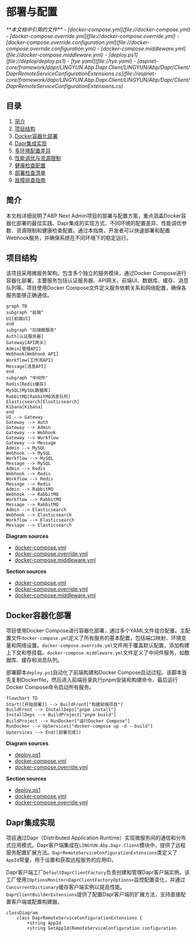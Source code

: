 
# 部署与配置

<cite>
**本文档中引用的文件**  
- [docker-compose.yml](file://docker-compose.yml)
- [docker-compose.override.yml](file://docker-compose.override.yml)
- [docker-compose.override.configuration.yml](file://docker-compose.override.configuration.yml)
- [docker-compose.middleware.yml](file://docker-compose.middleware.yml)
- [deploy.ps1](file://deploy/deploy.ps1)
- [tye.yaml](file://tye.yaml)
- [aspnet-core/framework/dapr/LINGYUN.Abp.Dapr.Client/LINGYUN/Abp/Dapr/Client/DaprRemoteServiceConfigurationExtensions.cs](file://aspnet-core/framework/dapr/LINGYUN.Abp.Dapr.Client/LINGYUN/Abp/Dapr/Client/DaprRemoteServiceConfigurationExtensions.cs)
</cite>

## 目录
1. [简介](#简介)
2. [项目结构](#项目结构)
3. [Docker容器化部署](#docker容器化部署)
4. [Dapr集成实现](#dapr集成实现)
5. [多环境配置差异](#多环境配置差异)
6. [性能调优与资源限制](#性能调优与资源限制)
7. [健康检查配置](#健康检查配置)
8. [部署检查清单](#部署检查清单)
9. [故障排查指南](#故障排查指南)

## 简介
本文档详细说明了ABP Next Admin项目的部署与配置方案，重点涵盖Docker容器化部署的最佳实践、Dapr集成的实现方式、不同环境的配置差异、性能调优参数、资源限制和健康检查配置。通过本指南，开发者可以快速部署和配置Webhook服务，并确保系统在不同环境下的稳定运行。

## 项目结构
该项目采用微服务架构，包含多个独立的服务模块，通过Docker Compose进行容器化部署。主要服务包括认证服务器、API网关、前端UI、数据库、缓存、消息队列等。项目使用Docker Compose文件定义服务依赖关系和网络配置，确保各服务能够正确通信。

```mermaid
graph TB
subgraph "前端"
UI[前端UI]
end
subgraph "后端微服务"
Auth[认证服务器]
Gateway[API网关]
Admin[管理API]
Webhook[Webhook API]
Workflow[工作流API]
Message[消息API]
end
subgraph "中间件"
Redis[Redis缓存]
MySQL[MySQL数据库]
RabbitMQ[RabbitMQ消息队列]
Elasticsearch[Elasticsearch]
Kibana[Kibana]
end
UI --> Gateway
Gateway --> Auth
Gateway --> Admin
Gateway --> Webhook
Gateway --> Workflow
Gateway --> Message
Admin --> MySQL
Webhook --> MySQL
Workflow --> MySQL
Message --> MySQL
Admin --> Redis
Webhook --> Redis
Workflow --> Redis
Message --> Redis
Admin --> RabbitMQ
Webhook --> RabbitMQ
Workflow --> RabbitMQ
Message --> RabbitMQ
Admin --> Elasticsearch
Webhook --> Elasticsearch
Workflow --> Elasticsearch
Message --> Elasticsearch
```

**Diagram sources**
- [docker-compose.yml](file://docker-compose.yml)
- [docker-compose.override.yml](file://docker-compose.override.yml)
- [docker-compose.middleware.yml](file://docker-compose.middleware.yml)

**Section sources**
- [docker-compose.yml](file://docker-compose.yml)
- [docker-compose.override.yml](file://docker-compose.override.yml)
- [docker-compose.middleware.yml](file://docker-compose.middleware.yml)

## Docker容器化部署
项目使用Docker Compose进行容器化部署，通过多个YAML文件组合配置。主配置文件`docker-compose.yml`定义了所有服务的基本配置，包括端口映射、环境变量和网络设置。`docker-compose.override.yml`文件用于覆盖默认配置，添加构建上下文和卷挂载。`docker-compose.middleware.yml`文件定义了中间件服务，如数据库、缓存和消息队列。

部署脚本`deploy.ps1`自动化了前端构建和Docker Compose启动过程。该脚本首先复制Dockerfile，然后进入前端目录执行pnpm安装和构建命令，最后运行Docker Compose命令启动所有服务。

```mermaid
flowchart TD
Start([开始部署]) --> BuildFront["构建前端项目"]
BuildFront --> InstallDeps["pnpm install"]
InstallDeps --> BuildProject["pnpm build"]
BuildProject --> RunDocker["运行Docker Compose"]
RunDocker --> UpServices["docker-compose up -d --build"]
UpServices --> End([部署完成])
```

**Diagram sources**
- [deploy.ps1](file://deploy/deploy.ps1)
- [docker-compose.yml](file://docker-compose.yml)
- [docker-compose.override.yml](file://docker-compose.override.yml)

**Section sources**
- [deploy.ps1](file://deploy/deploy.ps1)
- [docker-compose.yml](file://docker-compose.yml)
- [docker-compose.override.yml](file://docker-compose.override.yml)

## Dapr集成实现
项目通过Dapr（Distributed Application Runtime）实现微服务间的通信和分布式应用模式。Dapr客户端集成在`LINGYUN.Abp.Dapr.Client`模块中，提供了远程服务配置扩展方法。`DaprRemoteServiceConfigurationExtensions`类定义了`AppId`常量，用于设置和获取远程服务的应用ID。

Dapr客户端工厂`DefaultDaprClientFactory`负责创建和管理Dapr客户端实例。该工厂使用`IOptionsMonitor<DaprClientFactoryOptions>`监控配置变化，并通过`ConcurrentDictionary`缓存客户端实例以提高性能。`DaprClientBuilderExtensions`提供了配置Dapr客户端的扩展方法，支持直接配置客户端或配置构建器。

```mermaid
classDiagram
    class DaprRemoteServiceConfigurationExtensions {
        +string AppId
        +string GetAppId(RemoteServiceConfiguration configuration